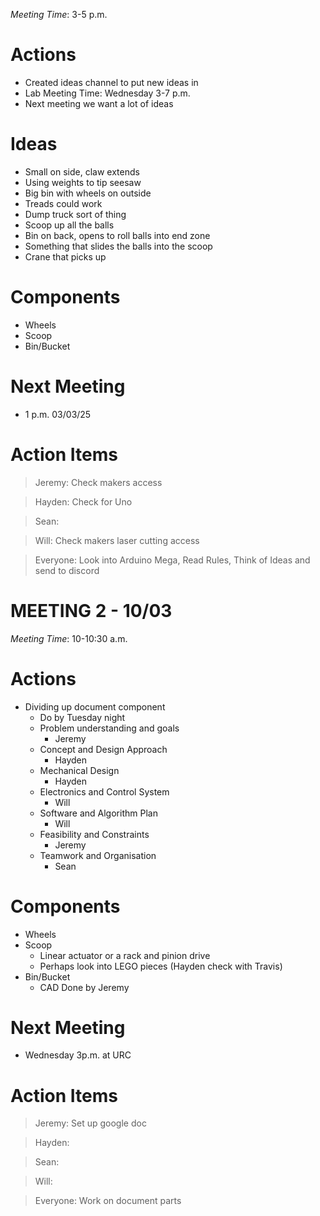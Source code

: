 *Meeting Time*: 3-5 p.m.
# Actions
- Created ideas channel to put new ideas in
- Lab Meeting Time: Wednesday 3-7 p.m.
- Next meeting we want a lot of ideas

# Ideas
- Small on side, claw extends
- Using weights to tip seesaw
- Big bin with wheels on outside
- Treads could work
- Dump truck sort of thing
- Scoop up all the balls
- Bin on back, opens to roll balls into end zone
- Something that slides the balls into the scoop
- Crane that picks up

# Components
- Wheels
- Scoop
- Bin/Bucket

# Next Meeting
- 1 p.m. 03/03/25

# Action Items
> Jeremy: Check makers access

> Hayden: Check for Uno

> Sean: 

> Will: Check makers laser cutting access

> Everyone: Look into Arduino Mega, Read Rules, Think of Ideas and send to discord


# MEETING 2 - 10/03
*Meeting Time*: 10-10:30 a.m.
# Actions
- Dividing up document component
	- Do by Tuesday night
	- Problem understanding and goals
		- Jeremy
	- Concept and Design Approach
		- Hayden
	- Mechanical Design
		- Hayden
	- Electronics and Control System
		- Will
	- Software and Algorithm Plan
		- Will
	- Feasibility and Constraints
		- Jeremy
	- Teamwork and Organisation
		- Sean

# Components
- Wheels
- Scoop
	- Linear actuator or a rack and pinion drive
	- Perhaps look into LEGO pieces (Hayden check with Travis)
- Bin/Bucket
	- CAD Done by Jeremy

# Next Meeting
- Wednesday 3p.m. at URC

# Action Items
> Jeremy: Set up google doc

> Hayden: 

> Sean: 

> Will: 

> Everyone: Work on document parts